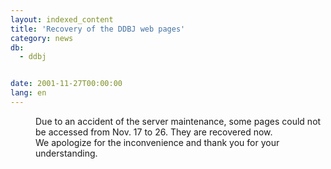 ```yaml
---
layout: indexed_content
title: 'Recovery of the DDBJ web pages'
category: news
db:
  - ddbj


date: 2001-11-27T00:00:00
lang: en
---
```


<dd>Due to an accident of the server maintenance, some pages could not be accessed from Nov. 17 to 26. They are recovered now.<br>
<dd>We apologize for the inconvenience and thank you for your understanding.</dd>
</dd>
